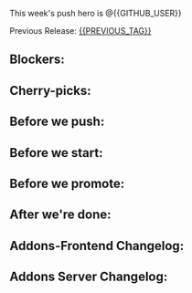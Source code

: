 This week's push hero is @{{GITHUB_USER}}

Previous Release: [{{PREVIOUS_TAG}}]({{PREVIOUS_RELEASE_URL}})

## Blockers:

## Cherry-picks:

<!-- Link to the actual commits, NOT merge commits. The commits need to appear
in chronological order so that `git cherry-pick` will apply them correctly. -->

## Before we push:

## Before we start:

## Before we promote:

## After we're done:

## Addons-Frontend Changelog:

<!-- Link to the tag comparison of the target tag and the previous tag for addons-frontend
https://github.com/mozilla/addons-frontend/compare/<PREVIOUS_TAG...<CURRENT_TAG>
-->

## Addons Server Changelog:

<!-- This section will be automatically populated once the release notes are auto generated -->
